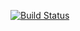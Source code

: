 [![Build Status](https://travis-ci.org/honestweb/gofriends_task.svg?branch=master)](https://travis-ci.org/honestweb/gofriends_task)
